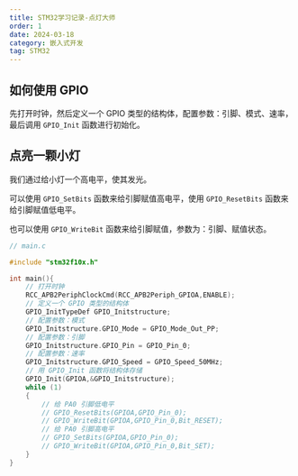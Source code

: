 ```yaml
---
title: STM32学习记录-点灯大师
order: 1
date: 2024-03-18
category: 嵌入式开发
tag: STM32
---
```


## 如何使用 GPIO

先打开时钟，然后定义一个 GPIO 类型的结构体，配置参数：引脚、模式、速率，最后调用 `GPIO_Init` 函数进行初始化。

## 点亮一颗小灯

我们通过给小灯一个高电平，使其发光。

可以使用 `GPIO_SetBits` 函数来给引脚赋值高电平，使用 `GPIO_ResetBits` 函数来给引脚赋值低电平。

也可以使用 `GPIO_WriteBit` 函数来给引脚赋值，参数为：引脚、赋值状态。

```c
// main.c

#include "stm32f10x.h"

int main(){
    // 打开时钟
    RCC_APB2PeriphClockCmd(RCC_APB2Periph_GPIOA,ENABLE);
    // 定义一个 GPIO 类型的结构体
    GPIO_InitTypeDef GPIO_Initstructure;
    // 配置参数：模式
    GPIO_Initstructure.GPIO_Mode = GPIO_Mode_Out_PP;
    // 配置参数：引脚
    GPIO_Initstructure.GPIO_Pin = GPIO_Pin_0;
    // 配置参数：速率
    GPIO_Initstructure.GPIO_Speed = GPIO_Speed_50MHz;
    // 用 GPIO_Init 函数将结构体存储
    GPIO_Init(GPIOA,&GPIO_Initstructure);
    while (1)
    {
        // 给 PA0 引脚低电平
        // GPIO_ResetBits(GPIOA,GPIO_Pin_0);
        // GPIO_WriteBit(GPIOA,GPIO_Pin_0,Bit_RESET);
        // 给 PA0 引脚高电平
        // GPIO_SetBits(GPIOA,GPIO_Pin_0);
        // GPIO_WriteBit(GPIOA,GPIO_Pin_0,Bit_SET);
    }
}
```
